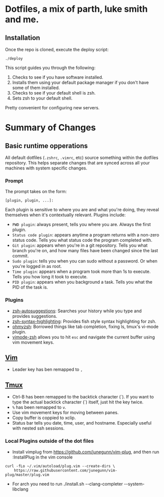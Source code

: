 # Dotfiles, a mix of parth, luke smith and me.

## Installation

Once the repo is cloned, execute the deploy script:
```
./deploy
```

This script guides you through the following:

1. Checks to see if you have software installed.
2. Installs them using your default package manager if you don't have some of them installed.
3. Checks to see if your default shell is zsh.
4. Sets zsh to your default shell.

Pretty convenient for configuring new servers.

# Summary of Changes

## Basic runtime opperations

All default dotfiles (`.zshrc`, `.vimrc`, etc) source something within the dotfiles repository. This helps separate changes that are synced across all your machines with system specific changes.


### Prompt

The prompt takes on the form:

```
[plugin, plugin, ...]:
```

Each plugin is sensitive to where you are and what you're doing, they reveal themselves when it's contextually relevant. Plugins include:

* `PWD plugin`: always present, tells you where you are. Always the first plugin.
* `Status code plugin`: appears anytime a program returns with a non-zero status code. Tells you what status code the program completed with.
* `Git plugin`: appears when you're in a git repository. Tells you what branch you're on, and how many files have been changed since the last commit.
* `Sudo plugin`: tells you when you can sudo without a password. Or when you're logged in as root.
* `Time plugin`: appears when a program took more than 1s to execute. Tells you how long it took to execute.
* `PID plugin`: appears when you background a task. Tells you what the PID of the task is.


### Plugins

* [zsh-autosuggestions](https://github.com/zsh-users/zsh-autosuggestions): Searches your history while you type and provides suggestions.
* [zsh-syntax-highlighting](https://github.com/zsh-users/zsh-syntax-highlighting/tree/ad522a091429ba180c930f84b2a023b40de4dbcc): Provides fish style syntax highlighting for zsh.
* [ohmyzsh](https://github.com/robbyrussell/oh-my-zsh/tree/291e96dcd034750fbe7473482508c08833b168e3): Borrowed things like tab completion, fixing ls, tmux's vi-mode plugin.
* [vimode-zsh](https://github.com/robbyrussell/oh-my-zsh/tree/master/plugins/vi-mode) allows you to hit `esc` and navigate the current buffer using vim movement keys.

## [Vim](https://en.wikipedia.org/wiki/Vim_(text_editor))

* Leader key has ben remapped to `,`

## [Tmux](https://en.wikipedia.org/wiki/Tmux)

* Ctrl-B has been remapped to the backtick character (&#96;). If you want to type the actual backtick character (&#96;) itself, just hit the key twice.
* `%` has been remapped to `v`.
* Use vim movement keys for moving between panes.
* Copy buffer is coppied to xclip.
* Status bar tells you date, time, user, and hostname. Especially useful with nested ssh sessions.

### Local Plugins outside of the dot files

* Install vimplug from https://github.com/junegunn/vim-plug, and then run :InstallPlug in the vim console
```
curl -fLo ~/.vim/autoload/plug.vim --create-dirs \
    https://raw.githubusercontent.com/junegunn/vim-plug/master/plug.vim
```
* For arch you need to run ./install.sh --clang-completer --system-libclang
